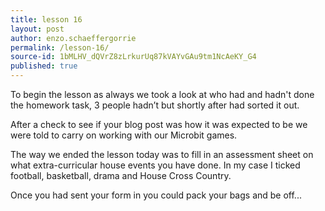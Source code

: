 ```yaml
---
title: lesson 16
layout: post
author: enzo.schaeffergorrie
permalink: /lesson-16/
source-id: 1bMLHV_dQVrZ8zLrkurUq87kVAYvGAu9tm1NcAeKY_G4
published: true
---
```

To begin the lesson as always we took a look at who had and hadn't done the homework task, 3 people hadn’t but shortly after had sorted it out.

After a check to see if your blog post was how it was expected to be we were told to carry on working with our Microbit games.

The way we ended the lesson today was to fill in an assessment sheet on what extra-curricular house events you have done. In my case I ticked football, basketball, drama and House Cross Country.

Once you had sent your form in you could pack your bags and be off...

